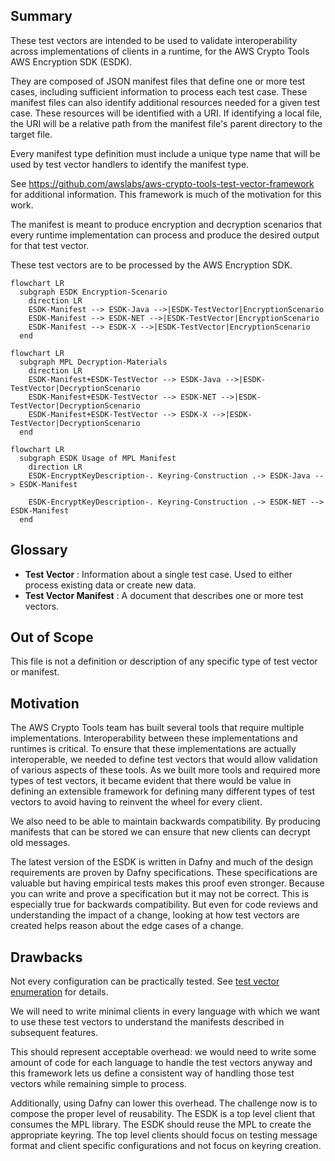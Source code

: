 [//]: # "Copyright Amazon.com Inc. or its affiliates. All Rights Reserved."
[//]: # "SPDX-License-Identifier: CC-BY-SA-4.0"

## Summary

These test vectors are intended to be used to validate interoperability
across implementations of clients in a runtime,
for the AWS Crypto Tools AWS Encryption SDK (ESDK).

They are composed of JSON manifest files that define one or more test cases,
including sufficient information to process each test case.
These manifest files can also identify additional resources needed for a given test case.
These resources will be identified with a URI.
If identifying a local file, the URI will be a relative path from the manifest file's
parent directory to the target file.

Every manifest type definition must include a unique type name that will be used by
test vector handlers to identify the manifest type.

See https://github.com/awslabs/aws-crypto-tools-test-vector-framework for additional information.
This framework is much of the motivation for this work.

The manifest is meant to produce encryption and decryption scenarios that every
runtime implementation can process and produce the desired output for that test vector.

These test vectors are to be processed by the AWS Encryption SDK.

```mermaid
flowchart LR
  subgraph ESDK Encryption-Scenario
    direction LR
    ESDK-Manifest --> ESDK-Java -->|ESDK-TestVector|EncryptionScenario
    ESDK-Manifest --> ESDK-NET -->|ESDK-TestVector|EncryptionScenario
    ESDK-Manifest --> ESDK-X -->|ESDK-TestVector|EncryptionScenario
  end
```

```mermaid
flowchart LR
  subgraph MPL Decryption-Materials
    direction LR
    ESDK-Manifest+ESDK-TestVector --> ESDK-Java -->|ESDK-TestVector|DecryptionScenario
    ESDK-Manifest+ESDK-TestVector --> ESDK-NET -->|ESDK-TestVector|DecryptionScenario
    ESDK-Manifest+ESDK-TestVector --> ESDK-X -->|ESDK-TestVector|DecryptionScenario
  end
```

```mermaid
flowchart LR
  subgraph ESDK Usage of MPL Manifest
    direction LR
    ESDK-EncryptKeyDescription-. Keyring-Construction .-> ESDK-Java --> ESDK-Manifest

    ESDK-EncryptKeyDescription-. Keyring-Construction .-> ESDK-NET --> ESDK-Manifest
  end
```

## Glossary

- **Test Vector** : Information about a single test case. Used to either process existing data
  or create new data.
- **Test Vector Manifest** : A document that describes one or more test vectors.

## Out of Scope

This file is not a definition or description of any specific type of test vector or manifest.

## Motivation

The AWS Crypto Tools team has built several tools that require multiple implementations.
Interoperability between these implementations and runtimes is critical.
To ensure that these implementations are actually interoperable,
we needed to define test vectors that would allow validation
of various aspects of these tools.
As we built more tools and required more types of test vectors,
it became evident that there would be value in defining an extensible framework
for defining many different types of test vectors to avoid having to reinvent the wheel
for every client.

We also need to be able to maintain backwards compatibility.
By producing manifests that can be stored
we can ensure that new clients can decrypt old messages.

The latest version of the ESDK is written in Dafny
and much of the design requirements are proven by Dafny specifications.
These specifications are valuable but having empirical tests
makes this proof even stronger.
Because you can write and prove a specification
but it may not be correct.
This is especially true for backwards compatibility.
But even for code reviews and understanding the impact of a change,
looking at how test vectors are created helps reason about the edge cases of a change.

## Drawbacks

Not every configuration can be practically tested.
See [test vector enumeration](test-vector-enumeration.md#selecting-a-representative-input-value) for details.

We will need to write minimal clients in every language with which we want to use these test
vectors to understand the manifests described in subsequent features.

This should represent acceptable overhead: we would need to write some amount of code for each
language to handle the test vectors anyway and this framework lets us define a consistent
way of handling those test vectors while remaining simple to process.

Additionally, using Dafny can lower this overhead.
The challenge now is to compose the proper level of reusability.
The ESDK is a top level client that consumes the MPL library. The ESDK
should reuse the MPL to create the appropriate keyring. The top level 
clients should focus on testing message format and client specific configurations
and not focus on keyring creation.
